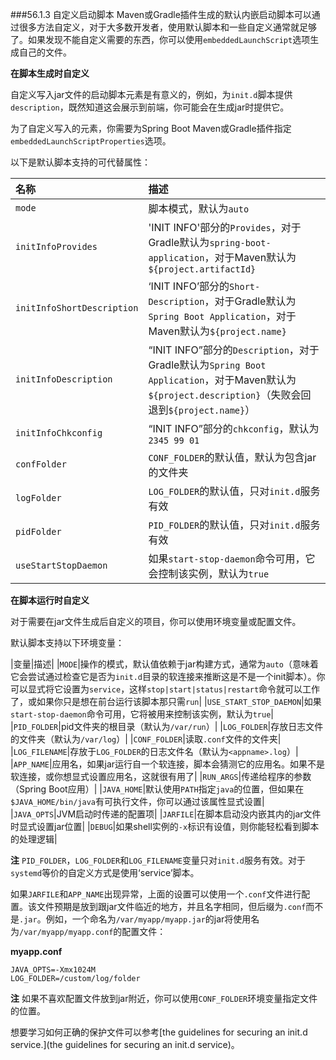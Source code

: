 ###56.1.3 自定义启动脚本
Maven或Gradle插件生成的默认内嵌启动脚本可以通过很多方法自定义，对于大多数开发者，使用默认脚本和一些自定义通常就足够了。如果发现不能自定义需要的东西，你可以使用`embeddedLaunchScript`选项生成自己的文件。

**在脚本生成时自定义**

自定义写入jar文件的启动脚本元素是有意义的，例如，为`init.d`脚本提供`description`，既然知道这会展示到前端，你可能会在生成jar时提供它。

为了自定义写入的元素，你需要为Spring Boot Maven或Gradle插件指定`embeddedLaunchScriptProperties`选项。

以下是默认脚本支持的可代替属性：

|名称|描述|
|:---|:----|
|`mode`|脚本模式，默认为`auto`|
|`initInfoProvides`|'INIT INFO'部分的`Provides`，对于Gradle默认为`spring-boot-application`，对于Maven默认为`${project.artifactId}`|
|`initInfoShortDescription`|‘INIT INFO’部分的`Short-Description`，对于Gradle默认为`Spring Boot Application`，对于Maven默认为`${project.name}`|
|`initInfoDescription`|“INIT INFO”部分的`Description`，对于Gradle默认为`Spring Boot Application`，对于Maven默认为`${project.description}`（失败会回退到`${project.name}`）|
|`initInfoChkconfig`|“INIT INFO”部分的`chkconfig`，默认为`2345 99 01`|
|`confFolder`|`CONF_FOLDER`的默认值，默认为包含jar的文件夹|
|`logFolder`|`LOG_FOLDER`的默认值，只对`init.d`服务有效|
|`pidFolder`|`PID_FOLDER`的默认值，只对`init.d`服务有效|
|`useStartStopDaemon`|如果`start-stop-daemon`命令可用，它会控制该实例，默认为`true`|

**在脚本运行时自定义**

对于需要在jar文件生成后自定义的项目，你可以使用环境变量或配置文件。

默认脚本支持以下环境变量：

|变量|描述|
|`MODE`|操作的模式，默认值依赖于jar构建方式，通常为`auto`（意味着它会尝试通过检查它是否为`init.d`目录的软连接来推断这是不是一个init脚本）。你可以显式将它设置为`service`，这样`stop|start|status|restart`命令就可以工作了，或如果你只是想在前台运行该脚本那只需`run`|
|`USE_START_STOP_DAEMON`|如果`start-stop-daemon`命令可用，它将被用来控制该实例，默认为`true`|
|`PID_FOLDER`|pid文件夹的根目录（默认为`/var/run`）|
|`LOG_FOLDER`|存放日志文件的文件夹（默认为`/var/log`）|
|`CONF_FOLDER`|读取`.conf`文件的文件夹|
|`LOG_FILENAME`|存放于`LOG_FOLDER`的日志文件名（默认为`<appname>.log`）|
|`APP_NAME`|应用名，如果jar运行自一个软连接，脚本会猜测它的应用名。如果不是软连接，或你想显式设置应用名，这就很有用了|
|`RUN_ARGS`|传递给程序的参数（Spring Boot应用）|
|`JAVA_HOME`|默认使用`PATH`指定`java`的位置，但如果在`$JAVA_HOME/bin/java`有可执行文件，你可以通过该属性显式设置|
|`JAVA_OPTS`|JVM启动时传递的配置项|
|`JARFILE`|在脚本启动没内嵌其内的jar文件时显式设置jar位置|
|`DEBUG`|如果shell实例的`-x`标识有设值，则你能轻松看到脚本的处理逻辑|

**注** `PID_FOLDER`，`LOG_FOLDER`和`LOG_FILENAME`变量只对`init.d`服务有效。对于`systemd`等价的自定义方式是使用‘service’脚本。

如果`JARFILE`和`APP_NAME`出现异常，上面的设置可以使用一个`.conf`文件进行配置。该文件预期是放到跟jar文件临近的地方，并且名字相同，但后缀为`.conf`而不是`.jar`。例如，一个命名为`/var/myapp/myapp.jar`的jar将使用名为`/var/myapp/myapp.conf`的配置文件：

**myapp.conf**
```properties
JAVA_OPTS=-Xmx1024M
LOG_FOLDER=/custom/log/folder
```
**注** 如果不喜欢配置文件放到jar附近，你可以使用`CONF_FOLDER`环境变量指定文件的位置。

想要学习如何正确的保护文件可以参考[the guidelines for securing an init.d service.](the guidelines for securing an init.d service)。
